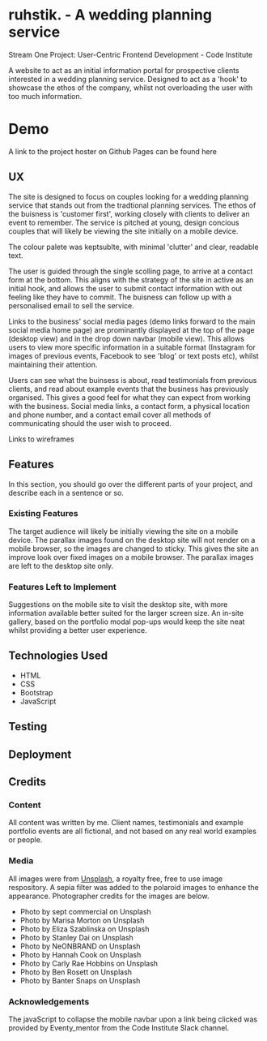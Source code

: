 # ruhstik. - A wedding planning service
Stream One Project: User-Centric Frontend Development - Code Institute

A website to act as an initial information portal for prospective clients interested in a wedding planning service. Designed to act as a 'hook' to showcase the ethos of the company, whilst not overloading the user with too much information. 
 
# Demo
A link to the project hoster on Github Pages can be found here

## UX
The site is designed to focus on couples looking for a wedding planning service that stands out from the tradtional planning services. The ethos of the buisness is 'customer first', working closely with clients to deliver an event to remember. The service is pitched at young, design concious couples that will likely be viewing the site initially on a mobile device.

The colour palete was keptsublte, with minimal 'clutter' and clear, readable text. 

The user is guided through the single scolling page, to arrive at a contact form at the bottom. This aligns with the strategy of the site in active as an initial hook, and allows the user to submit contact information with out feeling like they have to commit. The buisness can follow up with a personalised email to sell the service. 

Links to the business' social media pages (demo links forward to the main social media home page) are prominantly displayed at the top of the page (desktop view) and in the drop down navbar (mobile view). This allows users to view more specific information in a suitable format (Instagram for images of previous events, Facebook to see 'blog' or text posts etc), whilst maintaining their attention.

Users can see what the buinsess is about, read testimonials from previous clients, and read about example events that the business has previously organised. This gives a good feel for what they can expect from working with the business. Social media links, a contact form, a physical location and phone number, and a contact email cover all methods of communicating should the user wish to proceed.

Links to wireframes

## Features
In this section, you should go over the different parts of your project, and describe each in a sentence or so.
 
### Existing Features
The target audience will likely be initially viewing the site on a mobile device. The parallax images found on the desktop site will not render on a mobile browser, so the images are changed to sticky. This gives the site an improve look over fixed images on a mobile browser. The parallax images are left to the desktop site only. 

### Features Left to Implement
Suggestions on the mobile site to visit the desktop site, with more information available better suited for the larger screen size. An in-site gallery, based on the portfolio modal pop-ups would keep the site neat whilst providing a better user experience.

## Technologies Used
* HTML
* CSS
* Bootstrap
* JavaScript


## Testing


## Deployment


## Credits

### Content
All content was written by me. Client names, testimonials and example portfolio events are all fictional, and not based on any real world examples or people. 

### Media
All images were from [Unsplash](http://unsplash.com), a royalty free, free to use image respository. A sepia filter was added to the polaroid images to enhance the appearance. Photographer credits for the images are below. 

* Photo by sept commercial on Unsplash
* Photo by Marisa Morton on Unsplash
* Photo by Eliza Szablinska on Unsplash
* Photo by Stanley Dai on Unsplash
* Photo by NeONBRAND on Unsplash
* Photo by Hannah Cook on Unsplash
* Photo by Carly Rae Hobbins on Unsplash
* Photo by Ben Rosett on Unsplash
* Photo by Banter Snaps on Unsplash

### Acknowledgements
The javaScript to collapse the mobile navbar upon a link being clicked was provided by Eventy_mentor from the Code Institute Slack channel.
